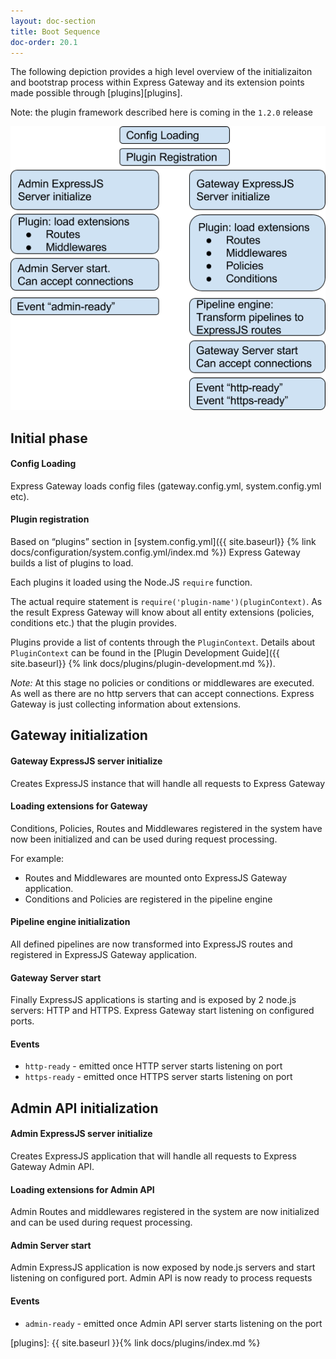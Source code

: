 ```yaml
---
layout: doc-section
title: Boot Sequence
doc-order: 20.1
---
```


The following depiction provides a high level overview of the initializaiton and bootstrap process within Express Gateway and its extension points made possible through [plugins][plugins].

Note: the plugin framework described here is coming in the `1.2.0` release

<img src="../../assets/img/boot-sequence-eg-diagram.png" />

## Initial phase
#### Config Loading
Express Gateway loads config files (gateway.config.yml, system.config.yml etc).
#### Plugin registration
Based on “plugins” section in [system.config.yml]({{ site.baseurl}} {% link docs/configuration/system.config.yml/index.md %}) Express Gateway builds a list of plugins to load.

Each plugins it loaded using the Node.JS `require` function.

The actual require statement is `require('plugin-name')(pluginContext)`.
As the result Express Gateway will know about all entity extensions (policies, conditions etc.) that the plugin provides.

Plugins provide a list of contents through the `PluginContext`. Details about `PluginContext` can be found in the [Plugin Development Guide]({{ site.baseurl}} {% link docs/plugins/plugin-development.md %}).

*Note:* At this stage no policies or conditions or middlewares are executed. As well as there are no http servers that can accept connections. Express Gateway is just collecting information about extensions.

## Gateway initialization
#### Gateway ExpressJS server initialize
Creates ExpressJS instance that will handle all requests to Express Gateway
#### Loading extensions for Gateway
Conditions, Policies, Routes and Middlewares registered in the system have now been initialized and can be used during request processing.

For example:
- Routes and Middlewares are mounted onto ExpressJS Gateway application.
- Conditions and Policies are registered in the pipeline engine

#### Pipeline engine initialization
All defined pipelines are now transformed into ExpressJS routes and registered in ExpressJS Gateway application.
#### Gateway Server start
Finally ExpressJS applications is starting and is exposed by 2 node.js servers: HTTP and HTTPS. Express Gateway start listening on configured ports.
#### Events
- `http-ready` - emitted once HTTP server starts listening on port
- `https-ready` - emitted once HTTPS server starts listening on port

## Admin API initialization
#### Admin ExpressJS server initialize
Creates ExpressJS application that will handle all requests to Express Gateway Admin API.
#### Loading extensions for Admin API
Admin Routes and middlewares registered in the system are now initialized and can be used during request processing.
#### Admin Server start
Admin ExpressJS application is now exposed by node.js servers and start listening on configured port. Admin API is now ready to process requests
#### Events
- `admin-ready` - emitted once Admin API server starts listening on the port

[plugins]: {{ site.baseurl }}{% link docs/plugins/index.md %}
